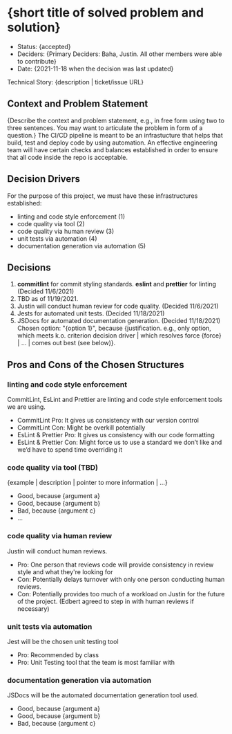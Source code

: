 # {short title of solved problem and solution}

* Status: {accepted} <!-- optional -->
* Deciders: {Primary Deciders: Baha, Justin. All other members were able to contribute} 
* Date: {2021-11-18 when the decision was last updated} <!-- optional -->

Technical Story: {description | ticket/issue URL} <!-- optional -->

## Context and Problem Statement

{Describe the context and problem statement, e.g., in free form using two to three sentences. You may want to articulate the problem in form of a question.}
The CI/CD pipeline is meant to be an infrastucture that helps that build, test and deploy code by using automation. An effective engineering team will have certain checks and balances established in order to ensure that all code inside the repo is acceptable. 
 

## Decision Drivers 
For the purpose of this project, we must have these infrastructures established: 
* linting and code style enforcement (1)
* code quality via tool (2)
* code quality via human review (3)
* unit tests via automation (4)
* documentation generation via automation (5)

## Decisions

1. **commitlint** for commit styling standards. **eslint** and **prettier** for linting (Decided 11/6/2021)
2. TBD as of 11/19/2021.
3. Justin will conduct human review for code quality. (Decided 11/6/2021)
4. Jests for automated unit tests. (Decided 11/18/2021)
5. JSDocs for automated documentation generation. (Decided 11/18/2021)
Chosen option: "{option 1}", because {justification. e.g., only option, which meets k.o. criterion decision driver | which resolves force {force} | … | comes out best (see below)}.

## Pros and Cons of the Chosen Structures <!-- optional -->

### linting and code style enforcement

CommitLint, EsLint and Prettier are linting and code style enforcement tools we are using. 

* CommitLint Pro: It gives us consistency with our version control
* CommitLint Con: Might be overkill potentially 
* EsLint & Prettier Pro: It gives us consistency with our code formatting
* EsLint & Prettier Con: Might force us to use a standard we don’t like and we’d have to spend time overriding it

### code quality via tool (TBD)

{example | description | pointer to more information | …} <!-- optional -->

* Good, because {argument a}
* Good, because {argument b}
* Bad, because {argument c}
* … <!-- numbers of pros and cons can vary -->

### code quality via human review

Justin will conduct human reviews. 

* Pro: One person that reviews code will provide consistency in review style and what they're looking for
* Con: Potentially delays turnover with only one person conducting human reviews. 
* Con: Potentially provides too much of a workload on Justin for the future of the project. (Edbert agreed to step in with human reviews if necessary)


### unit tests via automation

Jest will be the chosen unit testing tool 

* Pro: Recommended by class 
* Pro: Unit Testing tool that the team is most familiar with 


### documentation generation via automation

JSDocs will be the automated documentation generation tool used. 

* Good, because {argument a}
* Good, because {argument b}
* Bad, because {argument c}
